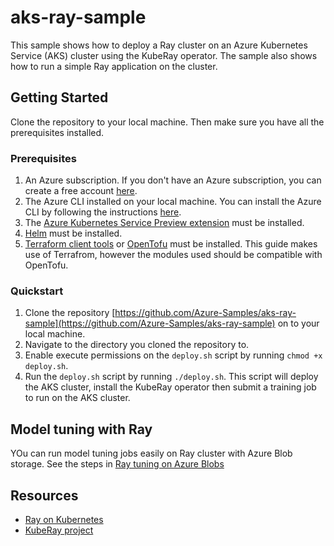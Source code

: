 # aks-ray-sample

This sample shows how to deploy a Ray cluster on an Azure Kubernetes Service (AKS) cluster using the KubeRay operator. The sample also shows how to run a simple Ray application on the cluster.

## Getting Started

Clone the repository to your local machine. Then make sure you have all the prerequisites installed.

### Prerequisites

1. An Azure subscription. If you don't have an Azure subscription, you can create a free account [here](https://azure.microsoft.com/free/).
1. The Azure CLI installed on your local machine. You can install the Azure CLI by following the instructions [here](https://docs.microsoft.com/cli/azure/install-azure-cli).
1. The [Azure Kubernetes Service Preview extension](https://learn.microsoft.com/azure/aks/draft#install-the-aks-preview-azure-cli-extension) must be installed.
1. [Helm](https://helm.sh/docs/intro/install/) must be installed.
1. [Terraform client tools](https://developer.hashicorp.com/terraform/install) or [OpenTofu](https://opentofu.org/) must be installed. This guide makes use of Terrafrom, however the modules used should be compatible with OpenTofu.

### Quickstart

1. Clone the repository [https://github.com/Azure-Samples/aks-ray-sample](https://github.com/Azure-Samples/aks-ray-sample) on to your local machine.
2. Navigate to the directory you cloned the repository to.
3. Enable execute permissions on the `deploy.sh` script by running `chmod +x deploy.sh`.
4. Run the `deploy.sh` script by running `./deploy.sh`. This script will deploy the AKS cluster, install the KubeRay operator then submit a training job to run on the AKS cluster.

## Model tuning with Ray

YOu can run model tuning jobs easily on Ray cluster with Azure Blob storage. See the steps in [Ray tuning on Azure Blobs](./docs/ray-tuning-on-blobfuse.md)

## Resources

- [Ray on Kubernetes](https://docs.ray.io/en/latest/cluster/kubernetes/index.html)
- [KubeRay project](https://github.com/ray-project/kuberay)
